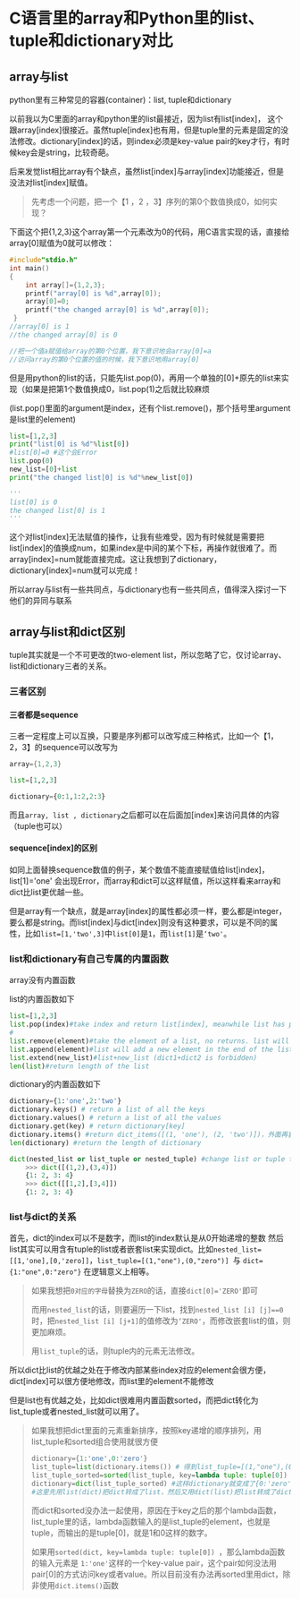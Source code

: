 # C语言里的array和Python里的list、tuple和dictionary对比

## array与list

python里有三种常见的容器(container)：list, tuple和dictionary

以前我以为C里面的array和python里的list最接近，因为list有list[index]， 这个跟array[index]很接近。虽然tuple[index]也有用，但是tuple里的元素是固定的没法修改。dictionary[index]的话，则index必须是key-value pair的key才行，有时候key会是string，比较奇葩。



后来发觉list相比array有个缺点，虽然list[index]与array[index]功能接近，但是没法对list[index]赋值。

> 先考虑一个问题，把一个【1 ，2 ，3】序列的第0个数值换成0，如何实现？

下面这个把{1,2,3}这个array第一个元素改为0的代码，用C语言实现的话，直接给array[0]赋值为0就可以修改：

```c
#include"stdio.h"
int main()
{
	int array[]={1,2,3};
	printf("array[0] is %d",array[0]);
    array[0]=0;
	printf("the changed array[0] is %d",array[0]);
 } 
//array[0] is 1
//the changed array[0] is 0 

//把一个值a赋值给array的第0个位置，我下意识地会array[0]=a
//访问array的第0个位置的值的时候，我下意识地用array[0]
```

但是用python的list的话，只能先list.pop(0)，再用一个单独的[0]+原先的list来实现（如果是把第1个数值换成0，list.pop(1)之后就比较麻烦

(list.pop()里面的argument是index，还有个list.remove()，那个括号里argument是list里的element)

```python
list=[1,2,3]
print("list[0] is %d"%list[0])
#list[0]=0 #这个会Error
list.pop(0)
new_list=[0]+list
print("the changed list[0] is %d"%new_list[0])

'''
list[0] is 0
the changed list[0] is 1
'''
```

这个对list[index]无法赋值的操作，让我有些难受，因为有时候就是需要把list[index]的值换成num，如果index是中间的某个下标，再操作就很难了。而array[index]=num就能直接完成。这让我想到了dictionary，dictionary[index]=num就可以完成！

所以array与list有一些共同点，与dictionary也有一些共同点，值得深入探讨一下他们的异同与联系

## array与list和dict区别

tuple其实就是一个不可更改的two-element list，所以忽略了它，仅讨论array、list和dictionary三者的关系。

### 三者区别

#### 三者都是sequence

三者一定程度上可以互换，只要是序列都可以改写成三种格式，比如一个【1，2，3】的sequence可以改写为

```c
array={1,2,3}
```

```python
list=[1,2,3]
```

```python
dictionary={0:1,1:2,2:3}
```

而且`array, list , dictionary`之后都可以在后面加[index]来访问具体的内容（tuple也可以）

#### sequence[index]的区别

如同上面替换sequence数值的例子，某个数值不能直接赋值给list[index]，list[1]='one' 会出现Error，而array和dict可以这样赋值，所以这样看来array和dict比list更优越一些。



但是array有一个缺点，就是array[index]的属性都必须一样，要么都是integer，要么都是string。而list[index]与dict[index]则没有这种要求，可以是不同的属性，比如`list=[1,'two',3]`中`list[0]`是`1`，而`list[1]`是`‘two'`。

### list和dictionary有自己专属的内置函数

array没有内置函数

list的内置函数如下

```python
list=[1,2,3]
list.pop(index)#take index and return list[index], meanwhile list has poped list[index]
#
list.remove(element)#take the element of a list, no returns. list will remove the element
list.append(element)#list will add a new element in the end of the list
list.extend(new_list)#list+new_list (dict1+dict2 is forbidden)
len(list)#return length of the list
```

dictionary的内置函数如下

```python
dictionary={1:'one',2:'two'}
dictionary.keys() # return a list of all the keys
dictionary.values() # return a list of all the values
dictionary.get(key) # return dictionary[key]
dictionary.items() #return dict_items([(1, 'one'), (2, 'two')])，外面再套一个list()或者tuple()就能把dict转化为list或tuple
len(dictionary) #return the length of dictionary

dict(nested_list or list_tuple or nested_tuple) #change list or tuple to dictionary
	>>> dict([(1,2),(3,4)])
    {1: 2, 3: 4}
    >>> dict([[1,2],[3,4]])
    {1: 2, 3: 4}
```

### list与dict的关系

首先，dict的index可以不是数字，而list的index默认是从0开始递增的整数
然后list其实可以用含有tuple的list或者嵌套list来实现dict。比如`nested_list=[[1,'one],[0,'zero]]`，`list_tuple=[(1,"one"),(0,"zero")] `与  `dict={1:"one",0:"zero"}` 在逻辑意义上相等。

> 如果我想把`0对应的字母`替换为`ZERO`的话，直接`dict[0]='ZERO'`即可
>
> 而用`nested_list`的话，则要遍历一下list，找到`nested_list [i] [j]==0`时，把`nested_list [i] [j+1]`的值修改为`‘ZERO'`，而修改嵌套list的值，则更加麻烦。
>
> 用`list_tuple`的话，则tuple内的元素无法修改。

所以dict比list的优越之处在于修改内部某些index对应的element会很方便，dict[index]可以很方便地修改，而list里的element不能修改 



但是list也有优越之处，比如dict很难用内置函数sorted，而把dict转化为list_tuple或者nested_list就可以用了。

> 如果我想把dict里面的元素重新排序，按照key递增的顺序排列，用list_tuple和sorted组合使用就很方便
>
> ```python
> dictionary={1:'one',0:'zero'}
> list_tuple=list(dictionary.items()) # 得到list_tuple=[(1,"one"),(0,"zero")]
> list_tuple_sorted=sorted(list_tuple, key=lambda tuple: tuple[0])
> dictionary=dict(list_tuple_sorted) #这样dictionary就变成了{0:'zero',1:'one'}
> #这里先用list(dict)把dict转成了list，然后又用dict(list)把list转成了dict，可以看出list和dict在特殊情况下可以互相转化
> ```
>
> 而dict和sorted没办法一起使用，原因在于key之后的那个lambda函数，list_tuple里的话，lambda函数输入的是list_tuple的element，也就是tuple，而输出的是tuple[0]，就是1和0这样的数字。
>
> 如果用`sorted(dict, key=lambda tuple: tuple[0]) `，那么lambda函数的输入元素是 `1:'one'`这样的一个key-value pair，这个pair如何没法用pair[0]的方式访问key或者value。所以目前没有办法再sorted里用dict，除非使用`dict.items()`函数
